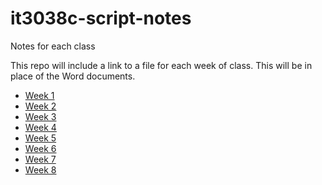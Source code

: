 # it3038c-script-notes
Notes for each class 

This repo will include a link to a file for each week of class. This will be in place of the Word documents. 



- [Week 1](/Week1/README.md)
- [Week 2](/Week2/README.md)
- [Week 3](/Week3/README.md)
- [Week 4](/Week4/README.md)
- [Week 5](/Week5/README.md)
- [Week 6](/Week6/README.md)
- [Week 7](/Week7/README.md)
- [Week 8](/Week8/README.md)
